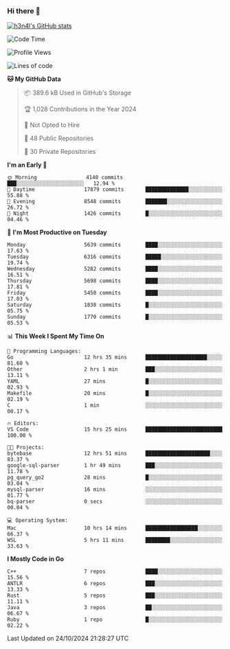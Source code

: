 ### Hi there 👋

[![h3n4l's GitHub stats](https://github-readme-stats.vercel.app/api?username=h3n4l&count_private=true&show_icons=true&theme=radical)](https://github.com/h3n4l/github-readme-stats)

<!--START_SECTION:waka-->
![Code Time](http://img.shields.io/badge/Code%20Time-1%2C987%20hrs%2017%20mins-blue)

![Profile Views](http://img.shields.io/badge/Profile%20Views-0-blue)

![Lines of code](https://img.shields.io/badge/From%20Hello%20World%20I%27ve%20Written-12.4%20million%20lines%20of%20code-blue)

**🐱 My GitHub Data** 

> 📦 389.6 kB Used in GitHub's Storage 
 > 
> 🏆 1,028 Contributions in the Year 2024
 > 
> 🚫 Not Opted to Hire
 > 
> 📜 48 Public Repositories 
 > 
> 🔑 30 Private Repositories 
 > 
**I'm an Early 🐤** 

```text
🌞 Morning                4140 commits        ███░░░░░░░░░░░░░░░░░░░░░░   12.94 % 
🌆 Daytime                17879 commits       ██████████████░░░░░░░░░░░   55.88 % 
🌃 Evening                8548 commits        ███████░░░░░░░░░░░░░░░░░░   26.72 % 
🌙 Night                  1426 commits        █░░░░░░░░░░░░░░░░░░░░░░░░   04.46 % 
```
📅 **I'm Most Productive on Tuesday** 

```text
Monday                   5639 commits        ████░░░░░░░░░░░░░░░░░░░░░   17.63 % 
Tuesday                  6316 commits        █████░░░░░░░░░░░░░░░░░░░░   19.74 % 
Wednesday                5282 commits        ████░░░░░░░░░░░░░░░░░░░░░   16.51 % 
Thursday                 5698 commits        ████░░░░░░░░░░░░░░░░░░░░░   17.81 % 
Friday                   5450 commits        ████░░░░░░░░░░░░░░░░░░░░░   17.03 % 
Saturday                 1838 commits        █░░░░░░░░░░░░░░░░░░░░░░░░   05.75 % 
Sunday                   1770 commits        █░░░░░░░░░░░░░░░░░░░░░░░░   05.53 % 
```


📊 **This Week I Spent My Time On** 

```text
💬 Programming Languages: 
Go                       12 hrs 35 mins      ████████████████████░░░░░   81.60 % 
Other                    2 hrs 1 min         ███░░░░░░░░░░░░░░░░░░░░░░   13.11 % 
YAML                     27 mins             █░░░░░░░░░░░░░░░░░░░░░░░░   02.93 % 
Makefile                 20 mins             █░░░░░░░░░░░░░░░░░░░░░░░░   02.19 % 
C                        1 min               ░░░░░░░░░░░░░░░░░░░░░░░░░   00.17 % 

🔥 Editors: 
VS Code                  15 hrs 25 mins      █████████████████████████   100.00 % 

🐱‍💻 Projects: 
bytebase                 12 hrs 51 mins      █████████████████████░░░░   83.37 % 
google-sql-parser        1 hr 49 mins        ███░░░░░░░░░░░░░░░░░░░░░░   11.78 % 
pg_query_go2             28 mins             █░░░░░░░░░░░░░░░░░░░░░░░░   03.04 % 
mysql-parser             16 mins             ░░░░░░░░░░░░░░░░░░░░░░░░░   01.77 % 
bq-parser                0 secs              ░░░░░░░░░░░░░░░░░░░░░░░░░   00.04 % 

💻 Operating System: 
Mac                      10 hrs 14 mins      █████████████████░░░░░░░░   66.37 % 
WSL                      5 hrs 11 mins       ████████░░░░░░░░░░░░░░░░░   33.63 % 
```

**I Mostly Code in Go** 

```text
C++                      7 repos             ████░░░░░░░░░░░░░░░░░░░░░   15.56 % 
ANTLR                    6 repos             ███░░░░░░░░░░░░░░░░░░░░░░   13.33 % 
Rust                     5 repos             ███░░░░░░░░░░░░░░░░░░░░░░   11.11 % 
Java                     3 repos             ██░░░░░░░░░░░░░░░░░░░░░░░   06.67 % 
Ruby                     1 repo              █░░░░░░░░░░░░░░░░░░░░░░░░   02.22 % 
```




 Last Updated on 24/10/2024 21:28:27 UTC
<!--END_SECTION:waka-->

